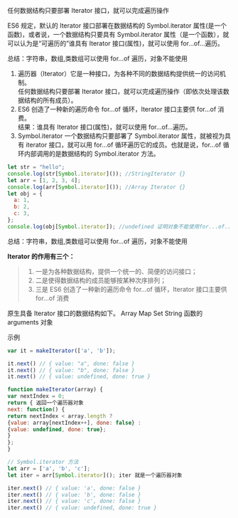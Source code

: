 任何数据结构只要部署 Iterator 接口，就可以完成遍历操作

ES6 规定，默认的 Iterator 接口部署在数据结构的 Symbol.iterator 属性(是一个函数)，或者说，一个数据结构只要具有 Symbol.iterator 属性（是一个函数），就可以认为是“可遍历的”谁具有 Iterator 接口(属性)，就可以使用 for...of...遍历。

总结：字符串，数组,类数组可以使用 for...of 遍历，对象不能使用

1. 遍历器（Iterator）它是一种接口，为各种不同的数据结构提供统一的访问机制。  
   任何数据结构只要部署 Iterator 接口，就可以完成遍历操作（即依次处理该数据结构的所有成员）。
2. ES6 创造了一种新的遍历命令 for...of 循环，Iterator 接口主要供 for...of 消费。  
   结果：谁具有 Iterator 接口(属性)，就可以使用 for...of...遍历。
3. Symbol.iterator
   一个数据结构只要部署了 Symbol.iterator 属性，就被视为具有 iterator 接口，就可以用 for...of 循环遍历它的成员。也就是说，for...of 循环内部调用的是数据结构的 Symbol.iterator 方法。

```javascript
let str = "hello";
console.log(str[Symbol.iterator]()); //StringIterator {}
let arr = [1, 2, 3, 4];
console.log(arr[Symbol.iterator]()); //Array Iterator {}
let obj = {
  a: 1,
  b: 2,
  c: 3,
};
console.log(obj[Symbol.iterator]); //undefined 证明对象不能使用for...of...
```

总结：字符串，数组,类数组可以使用 for...of 遍历，对象不能使用

**Iterator 的作用有三个：**

> 1.  一是为各种数据结构，提供一个统一的、简便的访问接口；
> 2.  二是使得数据结构的成员能够按某种次序排列；
> 3.  三是 ES6 创造了一种新的遍历命令 for...of 循环，Iterator 接口主要供 for...of 消费

原生具备 Iterator 接口的数据结构如下。
Array
Map
Set
String
函数的 arguments 对象

示例

```javascript
var it = makeIterator(['a', 'b']);

it.next() // { value: "a", done: false }
it.next() // { value: "b", done: false }
it.next() // { value: undefined, done: true }

function makeIterator(array) {
var nextIndex = 0;
return { 返回一个遍历器对象
next: function() {
return nextIndex < array.length ?
{value: array[nextIndex++], done: false} :
{value: undefined, done: true};
}
};
}
```

```javascript
// Symbol.iterator 方法
let arr = ['a', 'b', 'c'];
let iter = arr[Symbol.iterator](); iter 就是一个遍历器对象

iter.next() // { value: 'a', done: false }
iter.next() // { value: 'b', done: false }
iter.next() // { value: 'c', done: false }
iter.next() // { value: undefined, done: true }
```
